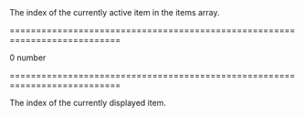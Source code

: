 <!--**
/*-------------------------------------------
    Auto-generated file. Do not modify.
-------------------------------------------

**-->
<!--d-->The index of the currently active item in the items array.<!--/d-->
===========================================================================
<!--default-->0<!--/default-->
<!--type-->number<!--/type-->
===========================================================================

<!--shortDescription-->
The index of the currently displayed item.
<!--/shortDescription-->

<!--fullDescription-->

<!--/fullDescription-->